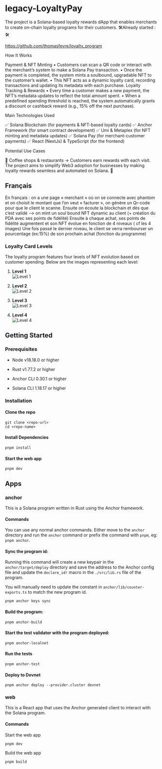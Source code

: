 # legacy-LoyaltyPay
The project is a Solana-based loyalty rewards dApp that enables merchants to create on-chain loyalty programs for their customers.
🛠️Already started : 🛠️

https://github.com/thomasfevre/loyalty_program

How It Works
    
Payment & NFT Minting
•    Customers can scan a QR code or interact with the merchant’s system to make a Solana Pay transaction.
•    Once the payment is completed, the system mints a soulbound, upgradable NFT to the customer’s wallet.
•    This NFT acts as a dynamic loyalty card, recording transactions and updating its metadata with each purchase.
Loyalty Tracking & Rewards
•    Every time a customer makes a new payment, the NFT’s metadata updates to reflect the total amount spent.
•    When a predefined spending threshold is reached, the system automatically grants a discount or cashback reward (e.g., 15% off the next purchase).


Main Technologies Used

✅ Solana Blockchain (for payments & NFT-based loyalty cards)
✅ Anchor Framework (for smart contract development)
✅ Umi & Metaplex (for NFT minting and metadata updates)
✅ Solana Pay (for merchant-customer payments)
✅ React (NextJs) & TypeScript (for the frontend)

Potential Use Cases

🔹 Coffee shops & restaurants → Customers earn rewards with each visit.
The project aims to simplify Web3 adoption for businesses by making loyalty rewards seamless and automated on Solana. 🚀

## Français
En français :
on a une page « merchant » où on se connecte avec phantom et on choisit le montant que l’on veut « facturer », on génère un Qr-code pour que le client le scanne.
Ensuite on écoute la blockchain et dès que c’est validé —> on mint un soul bound NFT dynamic au client (+ création du PDA avec ses points de fidélité)
Ensuite à chaque achat, ses points de fidélité augmentent et son NFT évolue en fonction de 4 niveaux ( cf les 4 images) 
Une fois passé le dernier niveau, le client se verra rembourser un pourcentage (ex:15%) de son prochain achat (fonction du programme)

### Loyalty Card Levels

The loyalty program features four levels of NFT evolution based on customer spending. Below are the images representing each level:

1. **Level 1**  
    ![Level 1](./baguettes/common_2.png)

2. **Level 2**  
    ![Level 2](./baguettes/rare_4.png)

3. **Level 3**  
    ![Level 3](./baguettes/epic_1.png)

4. **Level 4**  
    ![Level 4](./baguettes/legendary_2.png)

## Getting Started

### Prerequisites

- Node v18.18.0 or higher

- Rust v1.77.2 or higher
- Anchor CLI 0.30.1 or higher
- Solana CLI 1.18.17 or higher

### Installation

#### Clone the repo

```shell
git clone <repo-url>
cd <repo-name>
```

#### Install Dependencies

```shell
pnpm install
```

#### Start the web app

```
pnpm dev
```

## Apps

### anchor

This is a Solana program written in Rust using the Anchor framework.

#### Commands

You can use any normal anchor commands. Either move to the `anchor` directory and run the `anchor` command or prefix the
command with `pnpm`, eg: `pnpm anchor`.

#### Sync the program id:

Running this command will create a new keypair in the `anchor/target/deploy` directory and save the address to the
Anchor config file and update the `declare_id!` macro in the `./src/lib.rs` file of the program.

You will manually need to update the constant in `anchor/lib/counter-exports.ts` to match the new program id.

```shell
pnpm anchor keys sync
```

#### Build the program:

```shell
pnpm anchor-build
```

#### Start the test validator with the program deployed:

```shell
pnpm anchor-localnet
```

#### Run the tests

```shell
pnpm anchor-test
```

#### Deploy to Devnet

```shell
pnpm anchor deploy --provider.cluster devnet
```

### web

This is a React app that uses the Anchor generated client to interact with the Solana program.

#### Commands

Start the web app

```shell
pnpm dev
```

Build the web app

```shell
pnpm build
```
